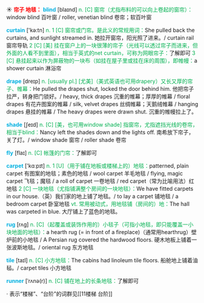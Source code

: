 ☀ <font color="red">**帘子 地毯：**</font>
<font color="sky blue">**blind**</font> [blaɪnd] 
<font color="#00b050">n. [C] 窗帘（尤指布料的可以向上卷起的窗帘）：</font>window blind 百叶窗 / roller, venetian blind 卷帘；软百叶窗

<font color="sky blue">**curtain**</font> ['kə:tn] 
<font color="#00b050">n. 1 [C] 窗帘或门帘。是此义的常规用词：</font>She pulled back the curtains, and sunlight streamed in. 她拉开窗帘，阳光照了进来。/ curtain rail 窗帘导轨 <font color="#00b050">2 [C] [美] 挂在窗户上的一块很薄的帘子（光线可以透过帘子而进来，但外面的人看不到里面），相当于英式的net curtain，可称为网眼帘子：</font>了解即可 <font color="#00b050">3 [C] 悬挂起来以作为屏蔽物的一块布（如挂在屋子里或挂在床的周围），即帷幔：</font>a shower curtain 淋浴帘
           
<font color="sky blue">**drape**</font> [dreɪp]
<font color="#00b050">n. [usually pl.] [尤美]（美式英语也可用drapery）又长又厚的帘子、帷幕：</font>He pulled the drapes shut, locked the door behind him. 他把帘子拉严，转身把门锁好。/ heavy, thick drapes 沉重的帷幕；厚厚的帷幕 / floral drapes 有花卉图案的帷幕 / silk, velvet drapes 丝绸帷幕；天鹅绒帷幕 / hanging drapes 悬挂的帷幕 / The heavy drapes were drawn shut. 沉重的帷幔拉上了。

<font color="sky blue">**shade**</font> [ʃeɪd] 
<font color="#00b050">n. [C] [美，也可用window shade] 指窗帘，尤指遮挡光线的卷帘，相当于blind：</font>Nancy left the shades down and the lights off. 南希放下帘子，关了灯。/ window shade 窗帘 / roller shade 卷帘

<font color="sky blue">**fly**</font> [flaɪ] 
<font color="#00b050">n. [C] 帐篷的门帘：</font>了解即可

<font color="sky blue">**carpet**</font> ['kɑːpɪt] 
<font color="#00b050">n. 1 [U]（用于铺在地板或楼梯上的）地毯：</font>patterned, plain carpet 有图案的地毯；素色的地毯 / wool carpet 羊毛地毯 / flying, magic carpet 飞毯；魔毯 / a roll of carpet 一卷地毯 / red carpet（常为比喻用法）红地毯 <font color="#00b050">2 [C] 一块地毯（尤指铺满整个房间的一块地毯）：</font>We have fitted carpets in our house.（英）我们家的地上铺了地毯。/ to lay a carpet 铺地毯 / a bedroom carpet 卧室地毯 <font color="#00b050">vt. 常用被动式，用地毯铺（房间的）地：</font>The hall was carpeted in blue. 大厅铺上了蓝色的地毯。
           
<font color="sky blue">**rug**</font> [rʌg]
<font color="#00b050">n. [C]（起覆盖或装饰作用的）小毯子（可指小地毯，即只能覆盖一小块地面的地毯）：</font>a hearth rug (= in front of a fireplace)（通常用hearthrug）壁炉前的小地毯 / A Persian rug covered the hardwood floors. 硬木地板上铺着一张波斯地毯。/ oriental rug 东方地毯

<font color="sky blue">**tile**</font> [taɪl]
<font color="#00b050">n. [C] 小方地毯：</font>The cabins had linoleum tile floors. 船舱地上铺着油毡。/ carpet tiles 小方地毯 
           
<font color="sky blue">**runner**</font> [ˈrʌnə(r)]
<font color="#00b050">n. [C] 铺在地上的长条地毯：</font>了解即可

· 表示“楼梯”、“台阶”的词群见[[11楼梯 台阶]]

